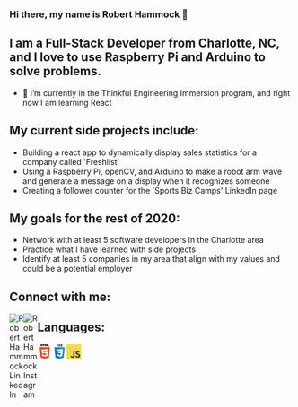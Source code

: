 ### Hi there, my name is Robert Hammock 👋

## I am a Full-Stack Developer from Charlotte, NC, and I love to use Raspberry Pi and Arduino to solve problems. 

- 🌱 I’m currently in the Thinkful Engineering Immersion program, and right now I am learning React

## My current side projects include: 
  - Building a react app to dynamically display sales statistics for a company called 'Freshlist'
  - Using a Raspberry Pi, openCV, and Arduino to make a robot arm wave and generate a message on a display when it recognizes someone
  - Creating a follower counter for the 'Sports Biz Camps' LinkedIn page

## My goals for the rest of 2020:
  - Network with at least 5 software developers in the Charlotte area
  - Practice what I have learned with side projects
  - Identify at least 5 companies in my area that align with my values and could be a potential employer
  
## Connect with me:
<!-- [<img align="left" alt="roberthammock.com" width="25px" src="https://raw.githubusercontent.com/iconic/open-iconic/master/svg/globe.svg" />][website] -->
[<img align='left' alt='Robert Hammock LinkedIn' width='25px' src='https://cdn.jsdelivr.net/npm/simple-icons@v3/icons/linkedin.svg' />][linkedIn]
[<img align='left' alt='Robert Hammock Instagram' width='25px' src='https://cdn.jsdelivr.net/npm/simple-icons@v3/icons/instagram.svg' />][instagram]

## Languages:
<img align="left" alt="HTML5" width="26px" src="https://raw.githubusercontent.com/github/explore/80688e429a7d4ef2fca1e82350fe8e3517d3494d/topics/html/html.png" />
<img align="left" alt="CSS3" width="26px" src="https://raw.githubusercontent.com/github/explore/80688e429a7d4ef2fca1e82350fe8e3517d3494d/topics/css/css.png" />
<img align="left" alt="JavaScript" width="26px" src="https://raw.githubusercontent.com/github/explore/80688e429a7d4ef2fca1e82350fe8e3517d3494d/topics/javascript/javascript.png" />

<!-- [website]: https://roberthammock.com -->
[instagram]: https://instagram.com/robert.hammock1
[linkedin]: https://linkedin.com/in/robertqhammock

<!--
**rhammock1/rhammock1** is a ✨ _special_ ✨ repository because its `README.md` (this file) appears on your GitHub profile.

Here are some ideas to get you started:

- 🔭 I’m currently working on ...
- 🌱 I’m currently learning React
- 👯 I’m looking to collaborate on ...
- 🤔 I’m looking for help with ...
- 💬 Ask me about ...
- 📫 How to reach me: ...
- 😄 Pronouns: ...
- ⚡ Fun fact: ...
-->
